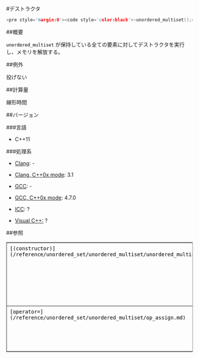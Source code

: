 #デストラクタ
```cpp
<pre style='margin:0'><code style='color:black'>~unordered_multiset();</pre>
```

##概要

<code style='color:black'>unordered_multiset</code> が保持している全ての要素に対してデストラクタを実行し、メモリを解放する。


##例外

投げない


##計算量

線形時間


##バージョン


###言語

- C++11

###処理系

- [Clang](/implementation#clang.md): -

- [Clang, C++0x mode](/implementation#clang.md): 3.1

- [GCC](/implementation#gcc.md): -

- [GCC, C++0x mode](/implementation#gcc.md): 4.7.0

- [ICC](/implementation#icc.md): ?

- [Visual C++:](/implementation#visual_cpp.md) ?

##参照

<table style='border-collapse:collapse;border-color:rgb(136,136,136);border-width:1px' cellspacing='0' bordercolor='#888' border='1'>
<tbody>
<tr style='height:17px'>
<td style='padding:1px 0.5em;vertical-align:baseline'><code style='color:black'>[(constructor)](/reference/unordered_set/unordered_multiset/unordered_multiset.md)</code></td>
<td style='padding:1px 0.5em;vertical-align:baseline'>コンストラクタ</td>
</tr>
<tr style='height:17px'>
<td style='padding:1px 0.5em;vertical-align:baseline'><code style='color:black'>[operator=](/reference/unordered_set/unordered_multiset/op_assign.md)</code></td>
<td style='padding:1px 0.5em;vertical-align:baseline'>代入演算子</td>
</tr>
</tbody>
</table>
